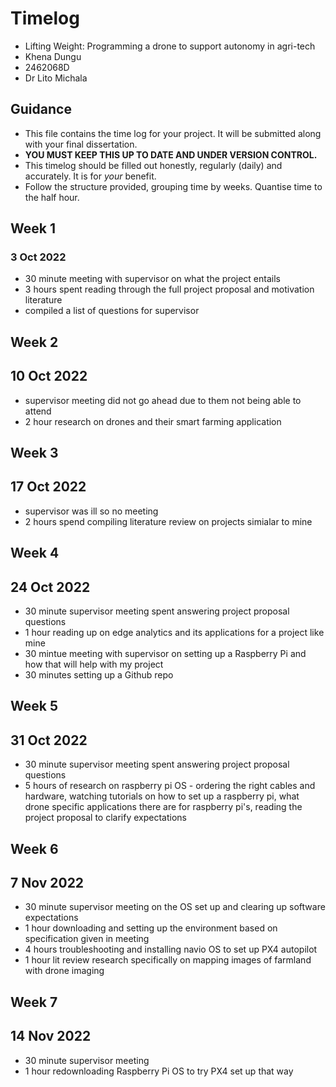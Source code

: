 # Timelog

* Lifting Weight: Programming a drone to support autonomy in agri-tech
* Khena Dungu
* 2462068D
* Dr Lito Michala

## Guidance

* This file contains the time log for your project. It will be submitted along with your final dissertation.
* **YOU MUST KEEP THIS UP TO DATE AND UNDER VERSION CONTROL.**
* This timelog should be filled out honestly, regularly (daily) and accurately. It is for *your* benefit.
* Follow the structure provided, grouping time by weeks.  Quantise time to the half hour.

## Week 1

### 3 Oct 2022

* 30 minute meeting with supervisor on what the project entails 
* 3 hours spent reading through the full project proposal and motivation literature 
* compiled a list of questions for supervisor 

## Week 2

## 10 Oct 2022

* supervisor meeting did not go ahead due to them not being able to attend
* 2 hour research on drones and their smart farming application

## Week 3

## 17 Oct 2022

* supervisor was ill so no meeting 
* 2 hours spend compiling literature review on projects simialar to mine

## Week 4

## 24 Oct 2022

* 30 minute supervisor meeting spent answering project proposal questions
* 1 hour reading up on edge analytics and its applications for a project like mine
* 30 mintue meeting with supervisor on setting up a Raspberry Pi and how that will help with my project 
* 30 minutes setting up a Github repo


## Week 5

## 31 Oct 2022

* 30 minute supervisor meeting spent answering project proposal questions
* 5 hours of research on raspberry pi OS - ordering the right cables and hardware, watching tutorials on how to set up a raspberry pi, what drone specific applications there are for raspberry pi's, reading the project proposal to clarify expectations 

## Week 6

## 7 Nov 2022

* 30 minute supervisor meeting on the OS set up and clearing up software expectations
* 1 hour downloading and setting up the environment based on specification given in meeting
* 4 hours troubleshooting and installing navio OS to set up PX4 autopilot
* 1 hour lit review research specifically on mapping images of farmland with drone imaging 

## Week 7

## 14 Nov 2022
* 30 minute supervisor meeting 
* 1 hour redownloading Raspberry Pi OS to try PX4 set up that way

